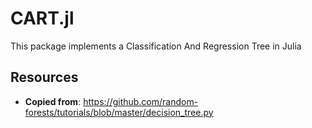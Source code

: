 CART.jl
=================

This package implements a Classification And Regression Tree in Julia

Resources
---------

-   **Copied from**: https://github.com/random-forests/tutorials/blob/master/decision_tree.py
